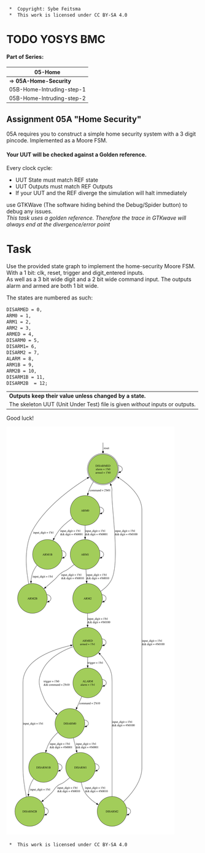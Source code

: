 ```
 *  Copyright: Sybe Feitsma
 *  This work is licensed under CC BY-SA 4.0 
```
# TODO YOSYS BMC
#### Part of Series:
  | 05-Home |
  | ------------ |
  | => **05A-Home-Security** |
  | 05B-Home-Intruding-step-1 |
  | 05B-Home-Intruding-step-2 |


## Assignment 05A "Home Security"

  05A requires you to construct a simple home security system with a 3 digit pincode. Implemented as a Moore FSM.
  
#### Your UUT will be checked against a Golden reference. 
  Every clock cycle:

  - UUT State must match REF state  
  - UUT Outputs must match REF Outputs
  - If your UUT and the REF diverge the simulation will halt immediately

  use GTKWave (The software hiding behind the Debug/Spider button) to debug any issues.\
  *This task uses a golden reference. Therefore the trace in GTKwave will always end at the divergence/error point*

# Task
  Use the provided state graph to implement the home-security Moore FSM. With a 1 bit: clk, reset, trigger and digit_entered inputs.\
  As well as a 3 bit wide digit and a 2 bit wide command input. The outputs alarm and armed are both 1 bit wide.


  The states are numbered as such:
  ```
  DISARMED = 0,
  ARM0 = 1,
  ARM1 = 2,
  ARM2 = 3,
  ARMED = 4,
  DISARM0 = 5,
  DISARM1= 6,
  DISARM2 = 7,
  ALARM = 8,
  ARM1B = 9,
  ARM2B = 10,
  DISARM1B = 11,
  DISARM2B  = 12;
  ```
  | |
  | -- |
  |  **Outputs keep their value unless changed by a state.** | |
  The skeleton UUT (Unit Under Test) file is given _without_ inputs or outputs.| |

  Good luck!


<img src="fsm.svg" style="background-color:white;padding:20px;">

```
 *  This work is licensed under CC BY-SA 4.0 
```
